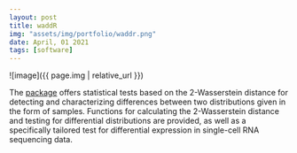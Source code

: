 ```yaml
---
layout: post
title: waddR
img: "assets/img/portfolio/waddr.png"
date: April, 01 2021
tags: [software]
---
```


![image]({{ page.img | relative_url }})

The <a href="https://www.bioconductor.org/packages/release/bioc/html/waddR.html">package</a> offers statistical tests based on the 2-Wasserstein distance for detecting and characterizing differences between two distributions given in the form of samples. Functions for calculating the 2-Wasserstein distance and testing for differential distributions are provided, as well as a specifically tailored test for differential expression in single-cell RNA sequencing data.
